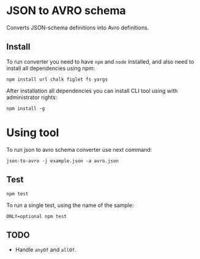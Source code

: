 # JSON to AVRO schema

Converts JSON-schema definitions into Avro definitions.

## Install
To run converter you need to have `npm` and `node` installed, and also need
to install all dependencies using npm:

`npm install url chalk figlet fs yargs`

After installation all dependencies you can install CLI tool using with administrator rights:

`npm install -g`

# Using tool

To run json to avro schema converter use next command:

`json-to-avro -j example.json -a avro.json`

## Test

    npm test

To run a single test, using the name of the sample:

    ONLY=optional npm test

## TODO

* Handle `anyOf` and `allOf`.
